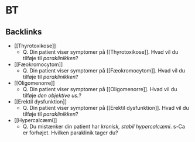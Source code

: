 # BT

## Backlinks
* [[Thyrotoxikose]]
	* Q. Din patient viser symptomer på [[Thyrotoxikose]]. Hvad vil du tilføje til *paraklinikken*? 
* [[Fæokromocytom]]
	* Q. Din patient viser symptomer på [[Fæokromocytom]]. Hvad vil du tilføje til *paraklinikken*? 
* [[Oligomenorre]]
	* Q. Din patient viser symptomer på [[Oligomenorre]]. Hvad vil du tilføje *den objektive us.*? 
* [[Erektil dysfunktion]]
	* Q. Din patient viser symptomer på [[Erektil dysfunktion]]. Hvad vil du tilføje til *paraklinikken*? 
* [[Hypercalcæmi]]
	* Q. Du mistænker din patient har *kronisk, stabil hypercalcæmi*. s-Ca er forhøjet. Hvilken paraklinik tager du?

<!-- {BearID:25A3F9F1-429D-4F3C-A4ED-BF6D786A7894-8570-00001BAD1D4F09E9} -->
